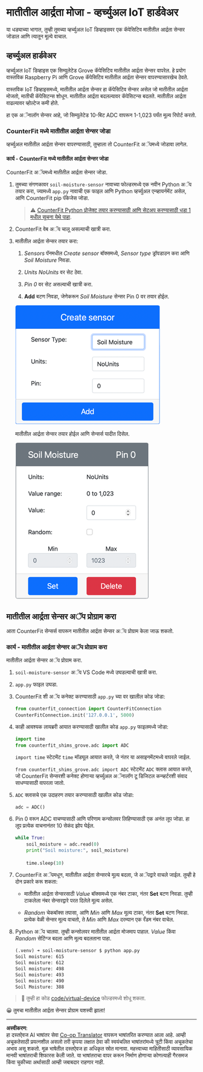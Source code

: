 <!--
CO_OP_TRANSLATOR_METADATA:
{
  "original_hash": "2bf65f162bcebd35fbcba5fd245afac4",
  "translation_date": "2025-08-27T11:49:46+00:00",
  "source_file": "2-farm/lessons/2-detect-soil-moisture/virtual-device-soil-moisture.md",
  "language_code": "mr"
}
-->
# मातीतील आर्द्रता मोजा - व्हर्च्युअल IoT हार्डवेअर

या धड्याच्या भागात, तुम्ही तुमच्या व्हर्च्युअल IoT डिव्हाइसवर एक कॅपेसिटिव मातीतील आर्द्रता सेन्सर जोडाल आणि त्यातून मूल्ये वाचाल.

## व्हर्च्युअल हार्डवेअर

व्हर्च्युअल IoT डिव्हाइस एक सिम्युलेटेड Grove कॅपेसिटिव मातीतील आर्द्रता सेन्सर वापरेल. हे प्रयोग वास्तविक Raspberry Pi आणि Grove कॅपेसिटिव मातीतील आर्द्रता सेन्सर वापरण्यासारखेच ठेवते.

वास्तविक IoT डिव्हाइसमध्ये, मातीतील आर्द्रता सेन्सर हा कॅपेसिटिव सेन्सर असेल जो मातीतील आर्द्रता मोजतो, मातीची कॅपेसिटन्स शोधून. मातीतील आर्द्रता बदलल्यावर कॅपेसिटन्स बदलते. मातीतील आर्द्रता वाढल्यावर व्होल्टेज कमी होते.

हा एक अॅनालॉग सेन्सर आहे, जो सिम्युलेटेड 10-बिट ADC वापरून 1-1,023 पर्यंत मूल्य रिपोर्ट करतो.

### CounterFit मध्ये मातीतील आर्द्रता सेन्सर जोडा

व्हर्च्युअल मातीतील आर्द्रता सेन्सर वापरण्यासाठी, तुम्हाला तो CounterFit अॅपमध्ये जोडावा लागेल.

#### कार्य - CounterFit मध्ये मातीतील आर्द्रता सेन्सर जोडा

CounterFit अॅपमध्ये मातीतील आर्द्रता सेन्सर जोडा.

1. तुमच्या संगणकावर `soil-moisture-sensor` नावाच्या फोल्डरमध्ये एक नवीन Python अॅप तयार करा, ज्यामध्ये `app.py` नावाची एक फाइल आणि Python व्हर्च्युअल एन्व्हायर्नमेंट असेल, आणि CounterFit pip पॅकेजेस जोडा.

    > ⚠️ [CounterFit Python प्रोजेक्ट तयार करण्यासाठी आणि सेटअप करण्यासाठी धडा 1 मधील सूचना येथे पाहा](../../../1-getting-started/lessons/1-introduction-to-iot/virtual-device.md).

1. CounterFit वेब अॅप चालू असल्याची खात्री करा.

1. मातीतील आर्द्रता सेन्सर तयार करा:

    1. *Sensors* पॅनमधील *Create sensor* बॉक्समध्ये, *Sensor type* ड्रॉपडाउन करा आणि *Soil Moisture* निवडा.

    1. *Units* *NoUnits* वर सेट ठेवा.

    1. *Pin* *0* वर सेट असल्याची खात्री करा.

    1. **Add** बटण निवडा, जेणेकरून *Soil Moisture* सेन्सर Pin 0 वर तयार होईल.

    ![मातीतील आर्द्रता सेन्सर सेटिंग्ज](../../../../../translated_images/counterfit-create-soil-moisture-sensor.35266135a5e0ae68b29a684d7db0d2933a8098b2307d197f7c71577b724603aa.mr.png)

    मातीतील आर्द्रता सेन्सर तयार होईल आणि सेन्सर्स यादीत दिसेल.

    ![मातीतील आर्द्रता सेन्सर तयार झाला](../../../../../translated_images/counterfit-soil-moisture-sensor.81742b2de0e9de60a3b3b9a2ff8ecc686d428eb6d71820f27a693be26e5aceee.mr.png)

## मातीतील आर्द्रता सेन्सर अॅप प्रोग्राम करा

आता CounterFit सेन्सर्स वापरून मातीतील आर्द्रता सेन्सर अॅप प्रोग्राम केला जाऊ शकतो.

### कार्य - मातीतील आर्द्रता सेन्सर अॅप प्रोग्राम करा

मातीतील आर्द्रता सेन्सर अॅप प्रोग्राम करा.

1. `soil-moisture-sensor` अॅप VS Code मध्ये उघडल्याची खात्री करा.

1. `app.py` फाइल उघडा.

1. CounterFit शी अॅप कनेक्ट करण्यासाठी `app.py` च्या वर खालील कोड जोडा:

    ```python
    from counterfit_connection import CounterFitConnection
    CounterFitConnection.init('127.0.0.1', 5000)
    ```

1. काही आवश्यक लायब्ररी आयात करण्यासाठी खालील कोड `app.py` फाइलमध्ये जोडा:

    ```python
    import time
    from counterfit_shims_grove.adc import ADC
    ```

    `import time` स्टेटमेंट `time` मॉड्यूल आयात करते, जे नंतर या असाइनमेंटमध्ये वापरले जाईल.

    `from counterfit_shims_grove.adc import ADC` स्टेटमेंट `ADC` क्लास आयात करते, जो CounterFit सेन्सरशी कनेक्ट होणाऱ्या व्हर्च्युअल अॅनालॉग टू डिजिटल कन्व्हर्टरशी संवाद साधण्यासाठी वापरला जातो.

1. `ADC` क्लासचे एक उदाहरण तयार करण्यासाठी खालील कोड जोडा:

    ```python
    adc = ADC()
    ```

1. Pin 0 वरून ADC वाचण्यासाठी आणि परिणाम कन्सोलवर लिहिण्यासाठी एक अनंत लूप जोडा. हा लूप प्रत्येक वाचनानंतर 10 सेकंद झोप घेईल.

    ```python
    while True:
        soil_moisture = adc.read(0)
        print("Soil moisture:", soil_moisture)
    
        time.sleep(10)
    ```

1. CounterFit अॅपमधून, मातीतील आर्द्रता सेन्सरचे मूल्य बदला, जे अॅपद्वारे वाचले जाईल. तुम्ही हे दोन प्रकारे करू शकता:

    * मातीतील आर्द्रता सेन्सरसाठी *Value* बॉक्समध्ये एक नंबर टाका, नंतर **Set** बटण निवडा. तुम्ही टाकलेला नंबर सेन्सरद्वारे परत दिलेले मूल्य असेल.

    * *Random* चेकबॉक्स तपासा, आणि *Min* आणि *Max* मूल्य टाका, नंतर **Set** बटण निवडा. प्रत्येक वेळी सेन्सर मूल्य वाचतो, ते *Min* आणि *Max* दरम्यान एक रँडम नंबर वाचेल.

1. Python अॅप चालवा. तुम्ही कन्सोलवर मातीतील आर्द्रता मोजमाप पाहाल. *Value* किंवा *Random* सेटिंग्ज बदला आणि मूल्य बदलताना पाहा.

    ```output
    (.venv) ➜ soil-moisture-sensor $ python app.py 
    Soil moisture: 615
    Soil moisture: 612
    Soil moisture: 498
    Soil moisture: 493
    Soil moisture: 490
    Soil Moisture: 388
    ```

> 💁 तुम्ही हा कोड [code/virtual-device](../../../../../2-farm/lessons/2-detect-soil-moisture/code/virtual-device) फोल्डरमध्ये शोधू शकता.

😀 तुमचा मातीतील आर्द्रता सेन्सर प्रोग्राम यशस्वी झाला!

---

**अस्वीकरण**:  
हा दस्तऐवज AI भाषांतर सेवा [Co-op Translator](https://github.com/Azure/co-op-translator) वापरून भाषांतरित करण्यात आला आहे. आम्ही अचूकतेसाठी प्रयत्नशील असलो तरी कृपया लक्षात ठेवा की स्वयंचलित भाषांतरांमध्ये त्रुटी किंवा अचूकतेचा अभाव असू शकतो. मूळ भाषेतील दस्तऐवज हा अधिकृत स्रोत मानावा. महत्त्वाच्या माहितीसाठी व्यावसायिक मानवी भाषांतराची शिफारस केली जाते. या भाषांतराचा वापर करून निर्माण होणाऱ्या कोणत्याही गैरसमज किंवा चुकीच्या अर्थासाठी आम्ही जबाबदार राहणार नाही.